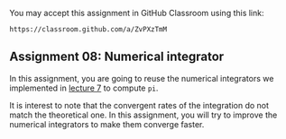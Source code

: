 You may accept this assignment in GitHub Classroom using this link:

    https://classroom.github.com/a/ZvPXzTmM

## Assignment 08: Numerical integrator

In this assignment, you are going to reuse the numerical integrators we
implemented in
[lecture 7](https://github.com/uarizona-2022spring-phys105a/phys105a/blob/main/07/Integration.ipynb)
to compute `pi`.

It is interest to note that the convergent rates of the integration do
not match the theoretical one.
In this assignment, you will try to improve the numerical integrators
to make them converge faster.
